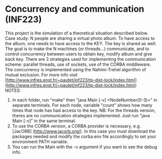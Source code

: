 Concurrency and communication (INF223)
=====================================

This project is the simulation of a theoretical situation described below.   
Case study: N people are sharing a virtual photo album. To have access to the album, one needs to have access to the KEY. The key is shared as well. The goal is to make the N machines (or threads...) communicate, and to control concurrency between users to obtain key, modify album and give back key. There are 3 strategies used for implementing the communication scheme: parallel threads, use of sockets, use of the CORBA middleware. The concurrency is implemented using the Nahimi-Trehel algorithm of mutual exclusion. For more info visit [http://www.infres.enst.fr/~pautet/inf223/tp-dist-lock/index.html] (http://www.infres.enst.fr/~pautet/inf223/tp-dist-lock/index.html)   
NOTES:  
1) In each folder, run "make" then "java Main [-v] &lt;NodeNumber(0-3)&gt;" in separate terminals. For each node, variable "count" shows how many times that node has had access to the key. NB: For the threads version, theres are no communication strategies implemented. Just run "java Main [-v]" in the same terminal.  
2) To use the CORBA version, a CORBA provider is necessary, e.g. [JacORB] (http://www.jacorb.org/). In this case you must download the packages needed and modify the corba.env file accordingly to set your environment PATH variable.  
3) You can run the Main with the -v argument if you want to see the debug info. 
  
